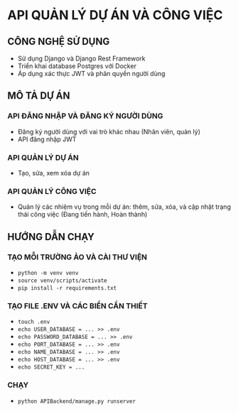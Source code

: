 # API QUẢN LÝ DỰ ÁN VÀ CÔNG VIỆC

## CÔNG NGHỆ SỬ DỤNG
* Sử dụng Django và Django Rest Framework
* Triển khai database Postgres với Docker
* Áp dụng xác thực JWT và phân quyền người dùng
## MÔ TẢ DỰ ÁN

### API ĐĂNG NHẬP VÀ ĐĂNG KÝ NGƯỜI DÙNG
* Đăng ký người dùng với vai trò khác nhau (Nhân viên, quản lý)
* API đăng nhập JWT
### API QUẢN LÝ DỰ ÁN 
* Tạo, sửa, xem xóa dự án
### API QUẢN LÝ CÔNG VIỆC
* Quản lý các nhiệm vụ trong mỗi dự án: thêm, sửa, xóa, và cập nhật trạng thái công việc (Đang tiến hành, Hoàn thành)

## HƯỚNG DẪN CHẠY
### TẠO MỖI TRƯỜNG ẢO VÀ CÀI THƯ VIỆN
* `python -m venv venv` 
* `source venv/scripts/activate` 
* `pip install -r requirements.txt` 
### TẠO FILE .ENV VÀ CÁC BIỂN CẦN THIẾT
* `touch .env`
* `echo USER_DATABASE = ... >> .env`
* `echo PASSWORD_DATABASE = ... >> .env`
* `echo PORT_DATABASE = ... >> .env`
* `echo NAME_DATABASE = ... >> .env`
* `echo HOST_DATABASE = ... >> .env`
* `echo SECRET_KEY = ...`
### CHẠY
* `python APIBackend/manage.py runserver`
